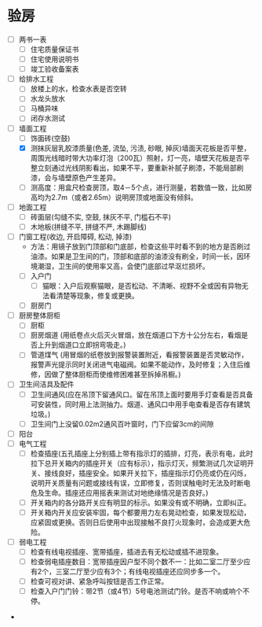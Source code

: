 # 验房

* [ ] 两书一表
  - [ ] 住宅质量保证书
  - [ ] 住宅使用说明书
  - [ ] 竣工验收备案表
* [ ] 给排水工程
  - [ ] 放楼上的水，检查水表是否空转
  - [ ] 水龙头放水
  - [ ] 马桶异味
  - [ ] 闭存水测试
* [ ] 墙面工程
  - [ ] 饰面砖(空鼓)
  - [x] 测抹灰层乳胶漆质量(色差, 流坠, 污渍, 砂眼, 掉灰)墙面天花板是否平整，周围光线暗时带大功率灯泡（200瓦）照射，灯一亮，墙壁天花板是否平整立刻通过光线阴影看出，如果不平，要重新补腻子刷漆，不能局部刷漆，会与墙壁原色产生差异。
  - [ ] 测高度：用盒尺检查房顶，取4－5个点，进行测量，若数值一致，比如房高均为2.7m（或者2.65m）说明房顶或地面没有倾斜。
* [ ] 地面工程
  - [ ] 砖面层(勾缝不实, 空鼓, 抹灰不平, 门槛石不平) 
  - [ ] 木地板(拼缝不平, 拼缝不严, 木踢脚线)
* [ ] 门窗工程(收边, 开启障碍, 松动, 掉漆)
  - 方法：用镜子放到门顶部和门底部，检查这些平时看不到的地方是否刷过油漆。如果是卫生间的门，顶部和底部的油漆没有刷全，时间一长，因环境潮湿，卫生间的使用率又高，会使门底部过早沤烂损坏。
  - [ ] 入户门
    - [ ] 猫眼：入户后观察猫眼，是否松动、不清晰、视野不全或因有异物无法看清楚等现象，修复或更换。
  - [ ] 厨房门
* [ ] 厨房整体厨柜
  - [ ] 厨柜
  - [ ] 厨房烟道 (用纸卷点火后灭火冒烟，放在烟道口下方十公分左右，看烟是否上升到烟道口立即拐弯吸走。)
  - [ ] 管道煤气 (用冒烟的纸卷放到报警装置附近，看报警装置是否灵敏动作，报警声光提示同时关闭进气电磁阀。如果不能动作，及时修复；入住后维修，因做了整体厨柜而使维修困难甚至拆掉吊橱。)
* [ ] 卫生间洁具及配件
  - [ ] 卫生间通风(应在吊顶下留通风口。留在吊顶上面时要用手灯查看是否具备可安装性，同时用上法测抽力。烟道、通风口中用手电查看是否存有建筑垃圾。)
  - [ ] 卫生间门上没留0.02m2通风百叶窗时，门下应留3cm的间隙
* [ ] 阳台
* [ ] 电气工程
  - [ ] 检查插座(五孔插座上分别插上带有指示灯的插排，灯亮，表示有电，此时拉下总开关箱内的插座开关（应有标示），指示灯灭，频繁测试几次证明开关、接线良好，插座安全。如果开关拉下，插座指示灯仍亮或仍在闪烁，说明开关质量有问题或接线有误，立即修复，否则误触电时无法及时断电危及生命。插座还应用摇表来测试对地绝缘情况是否良好。)
  - [ ] 开关箱内的各分路开关应有明显的标示。如果没有或不明确，立即纠正。
  - [ ] 开关箱内开关应安装牢固，每个都要用力左右晃动检查，如果发现松动，应紧固或更换。否则日后使用中出现接触不良打火现象时，会造成更大危险。
* [ ] 弱电工程
  - [ ] 检查有线电视插座、宽带插座，插进去有无松动或插不进现象。
  - [ ] 检查弱电插座数目：宽带插座因户型不同个数不一：比如二室二厅至少应有2个，三室二厅至少应有3个；有线电视插座还应同步多一个。
  - [ ] 检查可视对讲、紧急呼叫按钮是否工作正常。
  - [ ] 检查入户门门铃：带2节（或4节）5号电池测试门铃。是否不响或响个不停。

* 
